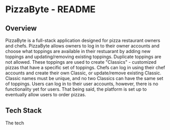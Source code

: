 # PizzaByte - README

## Overview

PizzaByte is a full-stack application designed for pizza restaurant owners and chefs. PizzaByte allows owners to log in to their owner accounts and choose what toppings are available in their restuarant by adding new toppings and updating/removing existing toppings. Duplicate toppings are not allowed. These toppings are used to create "Classics" - customized pizzas that have a specific set of toppings. Chefs can log in using their chef accounts and create their own Classic, or update/remove existing Classic. Classic names must be unique, and no two Classics can have the same set of toppings. Users can log in to their user accounts, however, there is no functionality yet for users. That being said, the platform is set up to eventually allow users to order pizzas.

## Tech Stack

The tech 